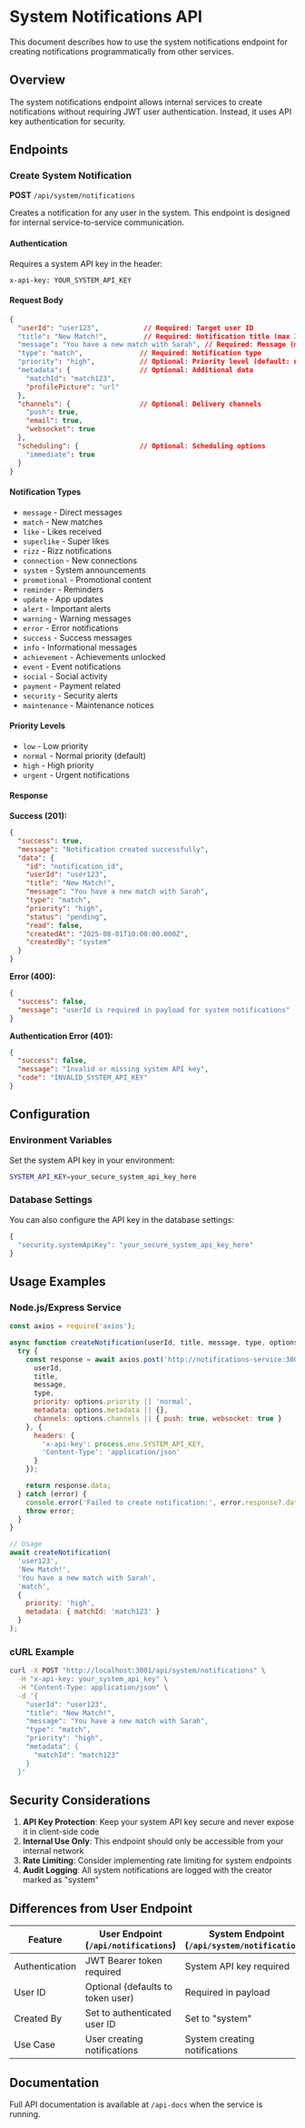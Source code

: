 # System Notifications API

This document describes how to use the system notifications endpoint for creating notifications programmatically from other services.

## Overview

The system notifications endpoint allows internal services to create notifications without requiring JWT user authentication. Instead, it uses API key authentication for security.

## Endpoints

### Create System Notification

**POST** `/api/system/notifications`

Creates a notification for any user in the system. This endpoint is designed for internal service-to-service communication.

#### Authentication

Requires a system API key in the header:
```
x-api-key: YOUR_SYSTEM_API_KEY
```

#### Request Body

```json
{
  "userId": "user123",           // Required: Target user ID
  "title": "New Match!",         // Required: Notification title (max 200 chars)
  "message": "You have a new match with Sarah", // Required: Message (max 1000 chars)
  "type": "match",              // Required: Notification type
  "priority": "high",           // Optional: Priority level (default: normal)
  "metadata": {                 // Optional: Additional data
    "matchId": "match123",
    "profilePicture": "url"
  },
  "channels": {                 // Optional: Delivery channels
    "push": true,
    "email": true,
    "websocket": true
  },
  "scheduling": {               // Optional: Scheduling options
    "immediate": true
  }
}
```

#### Notification Types

- `message` - Direct messages
- `match` - New matches
- `like` - Likes received
- `superlike` - Super likes
- `rizz` - Rizz notifications
- `connection` - New connections
- `system` - System announcements
- `promotional` - Promotional content
- `reminder` - Reminders
- `update` - App updates
- `alert` - Important alerts
- `warning` - Warning messages
- `error` - Error notifications
- `success` - Success messages
- `info` - Informational messages
- `achievement` - Achievements unlocked
- `event` - Event notifications
- `social` - Social activity
- `payment` - Payment related
- `security` - Security alerts
- `maintenance` - Maintenance notices

#### Priority Levels

- `low` - Low priority
- `normal` - Normal priority (default)
- `high` - High priority
- `urgent` - Urgent notifications

#### Response

**Success (201):**
```json
{
  "success": true,
  "message": "Notification created successfully",
  "data": {
    "id": "notification_id",
    "userId": "user123",
    "title": "New Match!",
    "message": "You have a new match with Sarah",
    "type": "match",
    "priority": "high",
    "status": "pending",
    "read": false,
    "createdAt": "2025-08-01T10:00:00.000Z",
    "createdBy": "system"
  }
}
```

**Error (400):**
```json
{
  "success": false,
  "message": "userId is required in payload for system notifications"
}
```

**Authentication Error (401):**
```json
{
  "success": false,
  "message": "Invalid or missing system API key",
  "code": "INVALID_SYSTEM_API_KEY"
}
```

## Configuration

### Environment Variables

Set the system API key in your environment:

```bash
SYSTEM_API_KEY=your_secure_system_api_key_here
```

### Database Settings

You can also configure the API key in the database settings:

```javascript
{
  "security.systemApiKey": "your_secure_system_api_key_here"
}
```

## Usage Examples

### Node.js/Express Service

```javascript
const axios = require('axios');

async function createNotification(userId, title, message, type, options = {}) {
  try {
    const response = await axios.post('http://notifications-service:3001/api/system/notifications', {
      userId,
      title,
      message,
      type,
      priority: options.priority || 'normal',
      metadata: options.metadata || {},
      channels: options.channels || { push: true, websocket: true }
    }, {
      headers: {
        'x-api-key': process.env.SYSTEM_API_KEY,
        'Content-Type': 'application/json'
      }
    });

    return response.data;
  } catch (error) {
    console.error('Failed to create notification:', error.response?.data || error.message);
    throw error;
  }
}

// Usage
await createNotification(
  'user123', 
  'New Match!', 
  'You have a new match with Sarah',
  'match',
  { 
    priority: 'high',
    metadata: { matchId: 'match123' }
  }
);
```

### cURL Example

```bash
curl -X POST "http://localhost:3001/api/system/notifications" \
  -H "x-api-key: your_system_api_key" \
  -H "Content-Type: application/json" \
  -d '{
    "userId": "user123",
    "title": "New Match!",
    "message": "You have a new match with Sarah",
    "type": "match",
    "priority": "high",
    "metadata": {
      "matchId": "match123"
    }
  }'
```

## Security Considerations

1. **API Key Protection**: Keep your system API key secure and never expose it in client-side code
2. **Internal Use Only**: This endpoint should only be accessible from your internal network
3. **Rate Limiting**: Consider implementing rate limiting for system endpoints
4. **Audit Logging**: All system notifications are logged with the creator marked as "system"

## Differences from User Endpoint

| Feature | User Endpoint (`/api/notifications`) | System Endpoint (`/api/system/notifications`) |
|---------|-----------------------------------|-----------------------------------------------|
| Authentication | JWT Bearer token required | System API key required |
| User ID | Optional (defaults to token user) | Required in payload |
| Created By | Set to authenticated user ID | Set to "system" |
| Use Case | User creating notifications | System creating notifications |

## Documentation

Full API documentation is available at `/api-docs` when the service is running.
